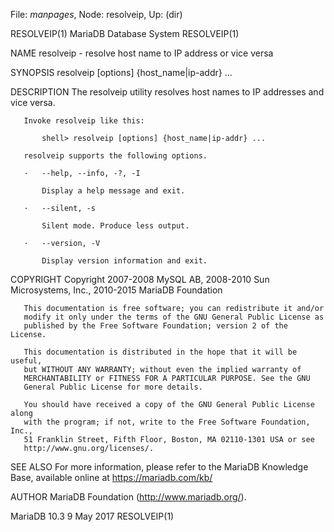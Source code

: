 File: *manpages*,  Node: resolveip,  Up: (dir)

RESOLVEIP(1)                MariaDB Database System               RESOLVEIP(1)



NAME
       resolveip - resolve host name to IP address or vice versa

SYNOPSIS
       resolveip [options] {host_name|ip-addr} ...

DESCRIPTION
       The resolveip utility resolves host names to IP addresses and vice
       versa.

       Invoke resolveip like this:

           shell> resolveip [options] {host_name|ip-addr} ...

       resolveip supports the following options.

       ·   --help, --info, -?, -I

           Display a help message and exit.

       ·   --silent, -s

           Silent mode. Produce less output.

       ·   --version, -V

           Display version information and exit.

COPYRIGHT
       Copyright 2007-2008 MySQL AB, 2008-2010 Sun Microsystems, Inc.,
       2010-2015 MariaDB Foundation

       This documentation is free software; you can redistribute it and/or
       modify it only under the terms of the GNU General Public License as
       published by the Free Software Foundation; version 2 of the License.

       This documentation is distributed in the hope that it will be useful,
       but WITHOUT ANY WARRANTY; without even the implied warranty of
       MERCHANTABILITY or FITNESS FOR A PARTICULAR PURPOSE. See the GNU
       General Public License for more details.

       You should have received a copy of the GNU General Public License along
       with the program; if not, write to the Free Software Foundation, Inc.,
       51 Franklin Street, Fifth Floor, Boston, MA 02110-1301 USA or see
       http://www.gnu.org/licenses/.


SEE ALSO
       For more information, please refer to the MariaDB Knowledge Base,
       available online at https://mariadb.com/kb/

AUTHOR
       MariaDB Foundation (http://www.mariadb.org/).



MariaDB 10.3                      9 May 2017                      RESOLVEIP(1)
